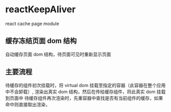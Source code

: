 # reactKeepAliver

react cache page module

## 缓存冻结页面 dom 结构

自动缓存页面 dom 结构，待页面可见时重新显示页面

## 主要流程

待缓存的组件初次挂载时，将 virtual dom 挂载至指定的容器（此容器在整个应用中不会卸载）,
渲染出真实 dom 结构，然后在传给缓存组件，将此真实 dom 挂载到页面中
待缓存组件再次渲染时，先重容器中查找是否有当前组件的缓存，如果命中则直接取出渲染，
